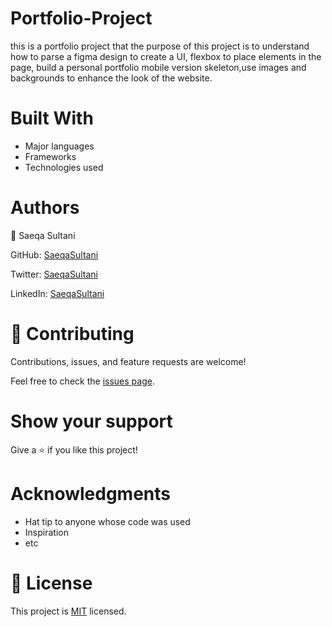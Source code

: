 # Portfolio-Project
this is a portfolio project that the purpose of this project is to understand how to parse a figma design to create a UI, flexbox to place elements in the page, build a personal portfolio mobile version skeleton,use images and backgrounds to enhance the look of the website.

# Built With
- Major languages
- Frameworks
- Technologies used

# Authors

👤 Saeqa Sultani

GitHub: [SaeqaSultani](https://github.com/SaeqaSultani)

Twitter: [SaeqaSultani](https://twitter.com/SaeqaSultani)

LinkedIn: [SaeqaSultani](https://www.linkedin.com/in/saeqa-sultani-b41493187/)

# 🤝 Contributing
Contributions, issues, and feature requests are welcome!

Feel free to check the [issues page](https://github.com/SaeqaSultani/SaeqaSultani-Hello-Microvers-Project-PR/issues).

# Show your support
Give a ⭐️ if you like this project!

# Acknowledgments
- Hat tip to anyone whose code was used
- Inspiration
- etc
# 📝 License
This project is [MIT](https://github.com/SaeqaSultani/Portfolio-Project/blob/mobile-version-skeleton/MIT.md) licensed.